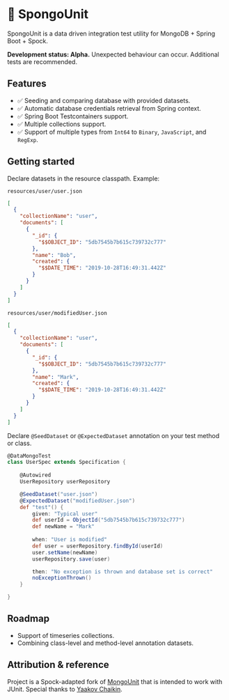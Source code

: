 # 🌱 SpongoUnit 
SpongoUnit is a data driven integration test utility for MongoDB + Spring Boot + Spock.

**Development status: Alpha.** Unexpected behaviour can occur. Additional tests are recommended.

## Features

- ✅ Seeding and comparing database with provided datasets.
- ✅ Automatic database credentials retrieval from Spring context.
- ✅ Spring Boot Testcontainers support.
- ✅ Multiple collections support.
- ✅ Support of multiple types from `Int64` to `Binary`, `JavaScript`, and `RegExp`.

## Getting started

Declare datasets in the resource classpath. Example:

`resources/user/user.json`
```json
[
  {
    "collectionName": "user",
    "documents": [
      {
        "_id": {
          "$$OBJECT_ID": "5db7545b7b615c739732c777"
        },
        "name": "Bob",
        "created": {
          "$$DATE_TIME": "2019-10-28T16:49:31.442Z"
        }
      }
    ]
  }
]
```

`resources/user/modifiedUser.json`
```json
[
  {
    "collectionName": "user",
    "documents": [
      {
        "_id": {
          "$$OBJECT_ID": "5db7545b7b615c739732c777"
        },
        "name": "Mark",
        "created": {
          "$$DATE_TIME": "2019-10-28T16:49:31.442Z"
        }
      }
    ]
  }
]
```


Declare `@SeedDataset` or `@ExpectedDataset` annotation on your test method or class.

```groovy
@DataMongoTest
class UserSpec extends Specification {
    
    @Autowired
    UserRepository userRepository

    @SeedDataset("user.json")
    @ExpectedDataset("modifiedUser.json")
    def "test"() {
        given: "Typical user"
        def userId = ObjectId("5db7545b7b615c739732c777")
        def newName = "Mark"
        
        when: "User is modified"
        def user = userRepository.findById(userId)
        user.setName(newName)
        userRepository.save(user)

        then: "No exception is thrown and database set is correct"
        noExceptionThrown()
    }

}

```



## Roadmap

- Support of timeseries collections.
- Combining class-level and method-level annotation datasets.

## Attribution & reference

Project is a Spock-adapted fork of [MongoUnit]([https://github.com/mongounit/mongounit]) that is intended to work with JUnit.
Special thanks to [Yaakov Chaikin](https://github.com/ychaikin).